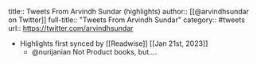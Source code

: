 title:: Tweets From Arvindh Sundar (highlights)
author:: [[@arvindhsundar on Twitter]]
full-title:: "Tweets From Arvindh Sundar"
category:: #tweets
url:: https://twitter.com/arvindhsundar

- Highlights first synced by [[Readwise]] [[Jan 21st, 2023]]
	- @nurijanian Not Product books, but....